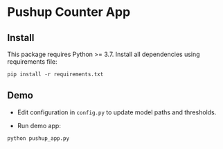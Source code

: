 # Pushup Counter App

## Install

This package requires Python >= 3.7. Install all dependencies using requirements file:

```
pip install -r requirements.txt
```

## Demo

- Edit configuration in `config.py` to update model paths and thresholds.

- Run demo app:

```
python pushup_app.py
```
